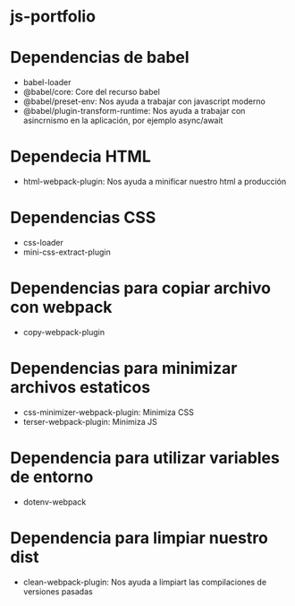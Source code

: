 # js-portfolio

# Dependencias de babel
- babel-loader
- @babel/core: Core del recurso babel
- @babel/preset-env: Nos ayuda a trabajar con javascript moderno
- @babel/plugin-transform-runtime: Nos ayuda a trabajar con asincrnismo en la aplicación, por ejemplo async/await

# Dependecia HTML
- html-webpack-plugin: Nos ayuda a minificar nuestro html a producción

# Dependencias CSS
- css-loader
- mini-css-extract-plugin

# Dependencias para copiar archivo con webpack
- copy-webpack-plugin

# Dependencias para minimizar archivos estaticos
- css-minimizer-webpack-plugin: Minimiza CSS
- terser-webpack-plugin: Minimiza JS

# Dependencia para utilizar variables de entorno
- dotenv-webpack

# Dependencia para limpiar nuestro dist
- clean-webpack-plugin: Nos ayuda a limpiart las compilaciones de versiones pasadas

